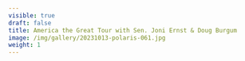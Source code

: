 ```yaml
---
visible: true
draft: false
title: America the Great Tour with Sen. Joni Ernst & Doug Burgum
image: /img/gallery/20231013-polaris-061.jpg
weight: 1
---
```

